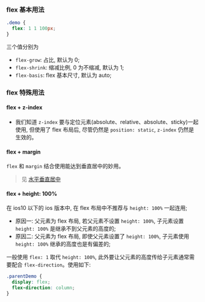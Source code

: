### flex 基本用法

```css
.demo {
  flex: 1 1 100px;
}
```

三个值分别为

* `flex-grow`: 占比, 默认为 0;
* `flex-shrink`: 缩减比例, 0 为不缩减, 默认为 1;
* `flex-basis`: flex 基本尺寸, 默认为 auto;

### flex 特殊用法

#### flex + z-index

* 我们知道 `z-index` 要与定位元素(absolute、relative、absolute、sticky)一起使用, 但使用了 flex 布局后, 尽管仍然是 `position: static`, `z-index` 仍然是生效的。

#### flex + margin

`flex` 和 `margin` 结合使用能达到垂直居中的妙用。

> 见 [水平垂直居中]([./水平垂直居中](https://github.com/MuYunyun/blog/blob/master/BasicSkill/css/水平垂直居中.md).md)

#### flex + height: 100%

在 ios10 以下的 ios 版本中, 在 flex 布局中不推荐与 `height: 100%` 一起连用;

* 原因一: 父元素为 flex 布局, 若父元素不设置 `height: 100%`, 子元素设置 `height: 100%` 是继承不到父元素的高度的;
* 原因二: 父元素为 flex 布局, 即使父元素设置了 `height: 100%`, 子元素使用 `height: 100%` 继承的高度也是有偏差的;

一般使用 `flex: 1` 取代 `height: 100%`, 此外要让父元素的高度传给子元素通常需要配合 `flex-direction`。使用如下:

```css
.parentDemo {
  display: flex;
  flex-direction: column;
}
```
